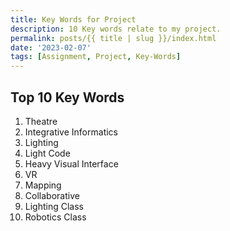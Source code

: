 ```yaml
---
title: Key Words for Project
description: 10 Key words relate to my project.
permalink: posts/{{ title | slug }}/index.html
date: '2023-02-07'
tags: [Assignment, Project, Key-Words]
---
```




## Top 10 Key Words

1. Theatre
2. Integrative Informatics
3. Lighting
4. Light Code
5. Heavy Visual Interface
6. VR
7. Mapping
8. Collaborative
9. Lighting Class
10. Robotics Class


